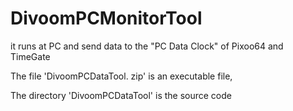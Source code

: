 # DivoomPCMonitorTool
it runs at PC and send data to the "PC Data Clock" of Pixoo64 and TimeGate

The file 'DivoomPCDataTool. zip' is an executable file,

The directory 'DivoomPCDataTool' is the source code
